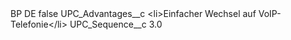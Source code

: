 <?xml version="1.0" encoding="UTF-8"?>
<CustomMetadata xmlns="http://soap.sforce.com/2006/04/metadata" xmlns:xsi="http://www.w3.org/2001/XMLSchema-instance" xmlns:xsd="http://www.w3.org/2001/XMLSchema">
    <label>BP DE</label>
    <protected>false</protected>
    <values>
        <field>UPC_Advantages__c</field>
        <value xsi:type="xsd:string">&lt;li&gt;Einfacher Wechsel auf VoIP-Telefonie&lt;/li&gt;</value>
    </values>
    <values>
        <field>UPC_Sequence__c</field>
        <value xsi:type="xsd:double">3.0</value>
    </values>
</CustomMetadata>
